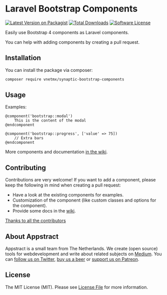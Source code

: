 # Laravel Bootstrap Components

[![Latest Version on Packagist](https://img.shields.io/packagist/v/vnetmx/synaptic-bootstrap-components.svg?style=flat-square)](https://packagist.org/packages/vnetmx/synaptic-bootstrap-components)
[![Total Downloads](https://img.shields.io/packagist/dt/vnetmx/synaptic-bootstrap-components.svg?style=flat-square)](https://packagist.org/packages/vnetmx/synaptic-bootstrap-components)
[![Software License](https://img.shields.io/badge/license-MIT-brightgreen.svg?style=flat-square)](LICENSE.md)

Easily use Bootstrap 4 components as Laravel components. 

You can help with adding components by creating a pull request.

## Installation

You can install the package via composer:

```bash
composer require vnetmx/synaptic-bootstrap-components
```

## Usage

Examples:
```blade
@component('bootstrap::modal')
    This is the content of the modal
@endcomponent

@component('bootstrap::progress', ['value' => 75]) 
    // Extra bars
@endcomponent
```

More components and documentation [in the wiki](https://github.com/appstract/laravel-bootstrap-components/wiki).

## Contributing

Contributions are very welcome! If you want to add a component, please keep the following in mind when creating a pull request:

- Have a look at the existing components for examples.
- Customization of the component (like custom classes and options for the component).
- Provide some docs in the [wiki](https://github.com/appstract/laravel-bootstrap-components/wiki).

[Thanks to all the contributors](https://github.com/appstract/laravel-bootstrap-components/graphs/contributors)

## About Appstract

Appstract is a small team from The Netherlands. We create (open source) tools for webdevelopment and write about related subjects on [Medium](https://medium.com/appstract). You can [follow us on Twitter](https://twitter.com/teamappstract), [buy us a beer](https://www.paypal.me/teamappstract/10) or [support us on Patreon](https://www.patreon.com/appstract).

## License

The MIT License (MIT). Please see [License File](LICENSE.md) for more information.

